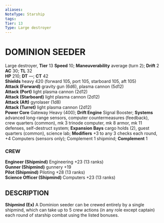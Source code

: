 ```yaml
---
aliases: 
NoteType: Starship
tags: 
Tier: 13
Type: Large destroyer  
---
```

# DOMINION SEEDER
Large destroyer, **Tier** 13
**Speed** 10; **Maneuverability** average (turn 2); **Drift** 2  
**AC** 30; **TL** 32  
**HP** 210; **DT** —; **CT** 42  
**Shields** heavy 420 (forward 105, port 105, starboard 105, aft 105)  
**Attack (Forward)** gravity gun (6d6), plasma cannon (5d12)  
**Attack (Port)** light plasma cannon (2d12)  
**Attack (Starboard)** light plasma cannon (2d12)  
**Attack (Aft)** gyrolaser (1d8)  
**Attack (Turret)** light plasma cannon (2d12)  
**Power Core** Gateway Heavy (400); **Drift Engine** Signal Booster; **Systems** advanced long-range sensors, computer countermeasures (feedback), crew quarters (common), mk 3 trinode computer, mk 8 armor, mk 11 defenses, self-destruct system; **Expansion Bays** cargo holds (2), guest quarters (common), science lab; **Modifiers** +3 to any 3 checks each round, +4 Computers (sensors only); Complement 1 shipmind; **Complement** 1

### CREW

**Engineer (Shipmind)** Engineering +23 (13 ranks)  
**Gunner (Shipmind)** gunnery +19  
**Pilot (Shipmind)** Piloting +28 (13 ranks)  
**Science Officer (Shipmind)** Computers +23 (13 ranks)

## DESCRIPTION

**Shipmind (Ex)** A Dominion seeder can be crewed entirely by a single shipmind, which can take up to 5 crew actions (in any role except captain) each round of starship combat using the listed bonuses.